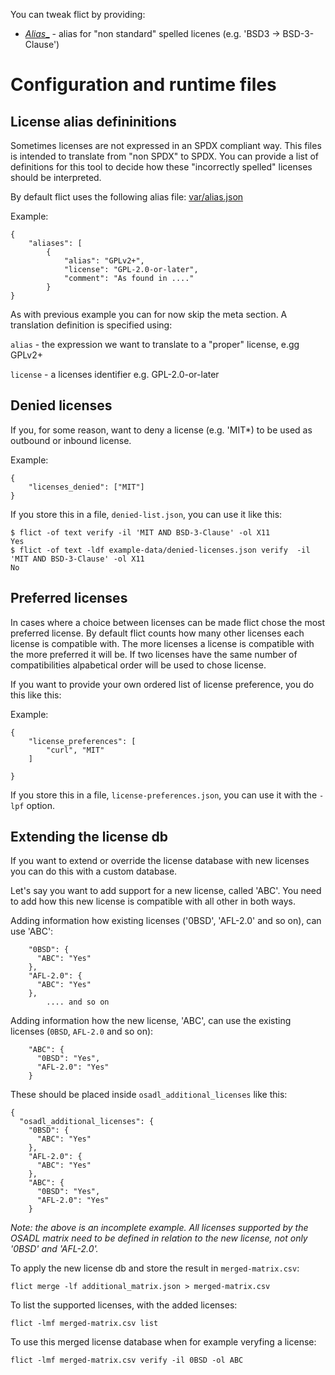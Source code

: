 <!--
SPDX-FileCopyrightText: 2021 Henrik Sandklef <hesa@sandklef.com>

SPDX-License-Identifier: GPL-3.0-or-later
-->

You can tweak flict by providing:

* [_Alias__](#alias) - alias for "non standard" spelled licenes (e.g. 'BSD3 -> BSD-3-Clause')

# Configuration and runtime files 

<a name="alias"></a>
## License alias defininitions

Sometimes licenses are not expressed in an SPDX compliant way. This
files is intended to translate from "non SPDX" to SPDX. You can
provide a list of definitions for this tool to decide how these
"incorrectly spelled" licenses should be interpreted.

By default flict uses the following alias file: [var/alias.json](var/alias.json)

Example:

```
{
    "aliases": [
        {
            "alias": "GPLv2+",
            "license": "GPL-2.0-or-later",
            "comment": "As found in ...."
        }
}
```

As with previous example you can for now skip the meta section. A translation definition is specified using:

```alias``` - the expression we want to translate to a "proper" license, e.gg GPLv2+

```license``` - a licenses identifier e.g. GPL-2.0-or-later

<a name="denied"></a>
## Denied licenses

If you, for some reason, want to deny a license (e.g. 'MIT*) to be used as outbound or inbound license.

Example:

```
{
    "licenses_denied": ["MIT"]
}                  
```

If you store this in a file, `denied-list.json`, you can use it like this:

```
$ flict -of text verify -il 'MIT AND BSD-3-Clause' -ol X11
Yes
$ flict -of text -ldf example-data/denied-licenses.json verify  -il 'MIT AND BSD-3-Clause' -ol X11
No
```

<a name="preference"></a>
## Preferred licenses

In cases where a choice between licenses can be made flict chose the
most preferred license. By default flict counts how many other
licenses each license is compatible with. The more licenses a license
is compatible with the more preferred it will be. If two licenses have
the same number of compatibilities alpabetical order will be used to
chose license.

If you want to provide your own ordered list of license preference, you do this like this:

Example:

```
{
    "license_preferences": [
        "curl", "MIT"
    ]

}                  
```

If you store this in a file, `license-preferences.json`, you can use it with the `-lpf` option.

<a name="extending"></a>
## Extending the license db

If you want to extend or override the license database with new
licenses you can do this with a custom database.

Let's say you want to add support for a new license, called 'ABC'. You need to add how this new license is compatible with all other in both ways. 

Adding information how existing licenses ('0BSD', 'AFL-2.0' and so on), can use 'ABC':
```
    "0BSD": {
      "ABC": "Yes"
    },
    "AFL-2.0": {
      "ABC": "Yes"
    },
        .... and so on
```

Adding information how the new license, 'ABC', can use the existing licenses (`0BSD`, `AFL-2.0` and so on):
```
    "ABC": {
      "0BSD": "Yes",
      "AFL-2.0": "Yes"
    }
```

These should be placed inside `osadl_additional_licenses` like this:

```
{
  "osadl_additional_licenses": {
    "0BSD": {
      "ABC": "Yes"
    },
    "AFL-2.0": {
      "ABC": "Yes"
    },
    "ABC": {
      "0BSD": "Yes",
      "AFL-2.0": "Yes"
    }
```

*Note: the above is an incomplete example. All licenses supported by
 the OSADL matrix need to be defined in relation to the new license,
 not only '0BSD' and 'AFL-2.0'.*

To apply the new license db and store the result in `merged-matrix.csv`:

```
flict merge -lf additional_matrix.json > merged-matrix.csv

```

To list the supported licenses, with the added licenses:

```
flict -lmf merged-matrix.csv list
```

To use this merged license database when for example veryfing a license:

```
flict -lmf merged-matrix.csv verify -il 0BSD -ol ABC
```


